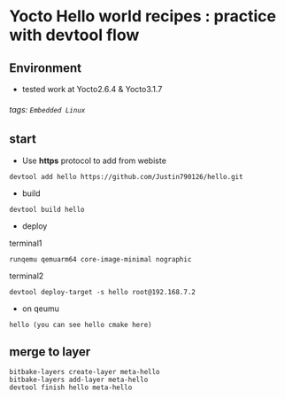 # Yocto Hello world recipes : practice with devtool flow

## Environment

* tested work at Yocto2.6.4 & Yocto3.1.7

###### tags: `Embedded Linux`


## start
* Use **https** protocol to add from webiste
````
devtool add hello https://github.com/Justin790126/hello.git
````

* build
````
devtool build hello
````

* deploy

terminal1
````
runqemu qemuarm64 core-image-minimal nographic
````

terminal2
````
devtool deploy-target -s hello root@192.168.7.2
````

* on qeumu
````
hello (you can see hello cmake here)
````

## merge to layer

````
bitbake-layers create-layer meta-hello
bitbake-layers add-layer meta-hello
devtool finish hello meta-hello
````

